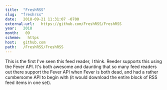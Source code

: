 ```yaml
---
title:  "FreshRSS" 
slug:  "freshrss" 
date:   2018-09-21 11:31:07 -0700 
external-url:   https://github.com/FreshRSS/FreshRSS 
year:   2018 
month:   09 
scheme:   https 
host:   github.com 
path:   /FreshRSS/FreshRSS 
---
```


This is the first I've seen this feed reader, I think. Reeder supports this using the Fever API. It's both awesome and daunting that so many feed readers out there support the Fever API when Fever is both dead, and had a rather cumbersome API to begin with (it would download the entire block of RSS feed items in one set).